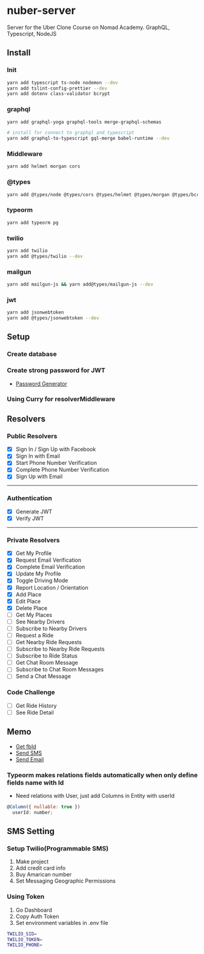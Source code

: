 # nuber-server

Server for the Uber Clone Course on Nomad Academy. GraphQL, Typescript, NodeJS

## Install

### Init

```bash
yarn add typescript ts-node nodemon --dev
yarn add tslint-config-prettier --dev
yarn add dotenv class-validator bcrypt
```

### graphql

```bash
yarn add graphql-yoga graphql-tools merge-graphql-schemas

# install for connect to graphql and typescript
yarn add graphql-to-typescript gql-merge babel-runtime --dev
```

### Middleware

```bash
yarn add helmet morgan cors
```

### @types

```bash
yarn add @types/node @types/cors @types/helmet @types/morgan @types/bcrypt --dev
```

### typeorm

```bash
yarn add typeorm pg
```

### twilio

```bash
yarn add twilio
yarn add @types/twilio --dev
```

### mailgun

```bash
yarn add mailgun-js && yarn add@types/mailgun-js --dev
```

### jwt

```bash
yarn add jsonwebtoken
yarn add @types/jsonwebtoken --dev
```

## Setup

### Create database

### Create strong password for JWT

- [Password Generator](https://passwordsgenerator.net/)

### Using Curry for resolverMiddleware

## Resolvers

### Public Resolvers

- [x] Sign In / Sign Up with Facebook
- [x] Sign In with Email
- [x] Start Phone Number Verification
- [x] Complete Phone Number Verification
- [x] Sign Up with Email

---

### Authentication

- [x] Generate JWT
- [x] Verify JWT

---

### Private Resolvers

- [x] Get My Profile
- [x] Request Email Verification
- [x] Complete Email Verification
- [x] Update My Profile
- [x] Toggle Driving Mode
- [x] Report Location / Orientation
- [x] Add Place
- [x] Edit Place
- [x] Delete Place
- [ ] Get My Places
- [ ] See Nearby Drivers
- [ ] Subscribe to Nearby Drivers
- [ ] Request a Ride
- [ ] Get Nearby Ride Requests
- [ ] Subscribe to Nearby Ride Requests
- [ ] Subscribe to Ride Status
- [ ] Get Chat Room Message
- [ ] Subscribe to Chat Room Messages
- [ ] Send a Chat Message

### Code Challenge

- [ ] Get Ride History
- [ ] See Ride Detail

## Memo

- [Get fbId](https://findmyfbid.com/)
- [Send SMS](https://www.twilio.com/)
- [Send Email](https://www.mailgun.com)

### Typeorm makes relations fields automatically when only define fields name with Id

- Need relations with User, just add Columns in Entity with userId

```js
@Column({ nullable: true })
  userId: number;
```

## SMS Setting

### Setup Twilio(Programmable SMS)

1. Make project
2. Add credit card info
3. Buy Amarican number
4. Set Messaging Geographic Permissions

### Using Token

1. Go Dashboard
2. Copy Auth Token
3. Set environment variables in .env file

```bash
TWILIO_SID=
TWILIO_TOKEN=
TWILIO_PHONE=
```
